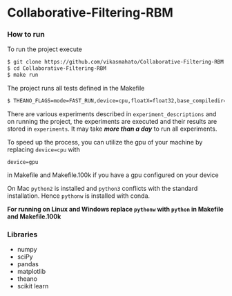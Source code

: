 # Collaborative-Filtering-RBM


### How to run

To run the project execute

```sh
$ git clone https://github.com/vikasmahato/Collaborative-Filtering-RBM.git
$ cd Collaborative-Filtering-RBM
$ make run
```

The project runs all tests defined in the Makefile

```sh
$ THEANO_FLAGS=mode=FAST_RUN,device=cpu,floatX=float32,base_compiledir=./tmp/theano.NOBACKUP1 pythonw cfrbm/nosparse_item_based.py experiment_descriptions/100k_u1_ibased.json
```

There are various experiments described in ```experiment_descriptions``` and on running the project, the experiments are executed and their results are stored in ```experiments```. It may take ***more than a day*** to run all experiments.

To speed up the process, you can utilize the gpu of your machine by replacing 
```device=cpu```
with
```
device=gpu
```
in Makefile and Makefile.100k if you have a gpu configured on your device

On Mac ```python2``` is installed and ```python3``` conflicts with the standard installation.
Hence ```pythonw``` is installed with conda.

**For running on Linux and Windows replace ```pythonw``` with ```python``` in Makefile and Makefile.100k**

### Libraries

- numpy
- sciPy
- pandas
- matplotlib
- theano
- scikit learn